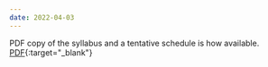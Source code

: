 ```yaml
---
date: 2022-04-03
---
```

PDF copy of the syllabus and a tentative schedule is how available. [PDF](https://linklab-uva.github.io/robotlearning/docs/Learning_in_Robotics_Fall22_Behl.pdf){:target="_blank"}
